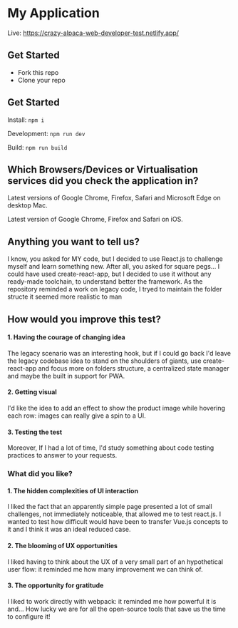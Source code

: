 # My Application

Live: https://crazy-alpaca-web-developer-test.netlify.app/

## Get Started

- Fork this repo
- Clone your repo

## Get Started

Install: `npm i`

Development: `npm run dev`

Build: `npm run build`

## Which Browsers/Devices or Virtualisation services did you check the application in?

Latest versions of Google Chrome, Firefox, Safari and Microsoft Edge on desktop Mac.

Latest version of Google Chrome, Firefox and Safari on iOS.

## Anything you want to tell us?

I know, you asked for MY code, but I decided to use React.js to challenge myself and learn something new. After all, you asked for square pegs...
I could have used create-react-app, but I decided to use it without any ready-made toolchain, to understand better the framework.
As the repository reminded a work on legacy code, I tryed to maintain the folder structe it seemed more realistic to man

## How would you improve this test?

#### 1. Having the courage of changing idea

The legacy scenario was an interesting hook, but if I could go back I'd leave the legacy codebase idea to stand on the shoulders of giants, use create-react-app and focus more on folders structure, a centralized state manager and maybe the built in support for PWA.

#### 2. Getting visual

I'd like the idea to add an effect to show the product image while hovering each row: images can really give a spin to a UI.

#### 3. Testing the test

Moreover, If I had a lot of time, I'd study something about code testing practices to answer to your requests.

### What did you like?

#### 1. The hidden complexities of UI interaction

I liked the fact that an apparently simple page presented a lot of small challenges, not immediately noticeable, that allowed me to test react.js. I wanted to test how difficult would have been to transfer Vue.js concepts to it and I think it was an ideal reduced case.

#### 2. The blooming of UX opportunities

I liked having to think about the UX of a very small part of an hypothetical user flow: it reminded me how many improvement we can think of.

#### 3. The opportunity for gratitude

I liked to work directly with webpack: it reminded me how powerful it is and... How lucky we are for all the open-source tools that save us the time to configure it!
